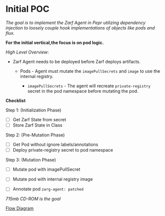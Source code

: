 # Initial POC

_The goal is to implement the Zarf Agent in Pepr utilizing dependency injection to loosely couple hook implementations of objects like pods and flux._  

**For the initial vertical,the focus is on pod logic.**

_High Level Overview_:
* Zarf Agent needs to be deployed before Zarf deploys artifacts.

  * Pods - Agent must mutate the `imagePullSecrets` and `image` to use the internal registry.

    * `imagePullSecrets` - The agent will recreate `private-registry` secret in the pod namespace before mutating the pod.

**Checklist**  

Step 1: (Initialization Phase)
- [ ] Get Zarf State from secret
- [ ] Store Zarf State in Class

Step 2: (Pre-Mutation Phase)
- [ ] Get Pod without ignore labels/annotations
- [ ] Deploy private-registry secret to pod namespace

Step 3: (Mutation Phase)
- [ ] Mutate pod with imagePullSecret
- [ ] Mutate pod with internal registry image
- [ ] Annotate pod `zarg-agent: patched`


_715mb CD-ROM is the goal_


[Flow Diagram](https://docs.google.com/drawings/d/1nGiG0keutXLvfbiW1_0LZNI2Gphfda63RTnUhz2DKVQ/edit?usp=sharing)